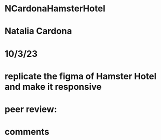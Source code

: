 # NCardonaHamsterHotel
# Natalia Cardona
# 10/3/23
# replicate the figma of Hamster Hotel and make it responsive
# peer review:
# comments
